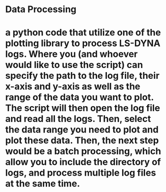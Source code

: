 # Data Processing
# a python code that utilize one of the plotting library to process LS-DYNA logs. Where you (and whoever would like to use the script) can specify the path to the log file, their x-axis and y-axis as well as the range of the data you want to plot. The script will then open the log file and read all the logs. Then, select the data range you need to plot and plot these data. Then, the next step would be a batch processing, which allow you to include the directory of logs, and process multiple log files at the same time.
